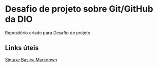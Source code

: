 # Desafio de projeto sobre Git/GitHub da DIO
Repositório criado para Desafio de projeto.

## Links úteis
[Sintaxe Basica Markdown](https://www.markdownguide.org/basic-syntax/)
